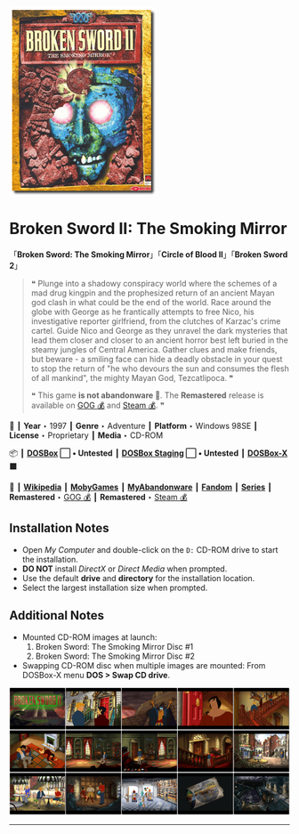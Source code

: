![](Thumbnail.png "application-thumbnail")

# Broken Sword II: The Smoking Mirror

「**Broken Sword: The Smoking Mirror**」「**Circle of Blood II**」「**Broken Sword 2**」

> ❝ Plunge into a shadowy conspiracy world where the schemes of a mad drug kingpin and the prophesized return of an ancient Mayan god clash in what could be the end of the world. Race around the globe with George as he frantically attempts to free Nico, his investigative reporter girlfriend, from the clutches of Karzac's crime cartel. Guide Nico and George as they unravel the dark mysteries that lead them closer and closer to an ancient horror best left buried in the steamy jungles of Central America. Gather clues and make friends, but beware - a smiling face can hide a deadly obstacle in your quest to stop the return of "he who devours the sun and consumes the flesh of all mankind", the mighty Mayan God, Tezcatlipoca. ❞
>
> ❝ This game **is not abandonware 🚫**. The **Remastered** release is available on [GOG 💰](https://www.gog.com/en/game/broken_sword_2__the_smoking_mirror) and [Steam 💰](https://store.steampowered.com/app/33600/Broken_Sword_2__the_Smoking_Mirror_Remastered/). ❞
>

📌 ┃ **Year** ‣ 1997 ┃ **Genre** ‣ Adventure ┃ **Platform** ‣ Windows 98SE ┃ **License** ‣ Proprietary ┃ **Media** ‣ CD-ROM 

📦 ┃ **[DOSBox](https://www.dosbox.com/) ⬜ • Untested** ┃ **[DOSBox Staging](https://dosbox-staging.github.io/) ⬜ • Untested** ┃ **[DOSBox-X](https://dosbox-x.com/) 🟩** 

📎 ┃ **[Wikipedia](https://en.wikipedia.org/wiki/Broken_Sword_II:_The_Smoking_Mirror)** ┃ **[MobyGames](https://www.mobygames.com/game/1133/broken-sword-the-smoking-mirror/)** ┃ **[MyAbandonware](https://www.myabandonware.com/game/broken-sword-the-smoking-mirror-d3l)** ┃ **[Fandom](https://brokensword.fandom.com/wiki/Broken_Sword_II:_The_Smoking_Mirror)** ┃ **[Series](https://en.wikipedia.org/wiki/Broken_Sword)** ┃ **Remastered** ‣ [GOG 💰](https://www.gog.com/en/game/broken_sword_2__the_smoking_mirror) ┃ **Remastered** ‣ [Steam 💰](https://store.steampowered.com/app/33600/Broken_Sword_2__the_Smoking_Mirror_Remastered/) 

## Installation Notes
- Open *My Computer* and double-click on the `D:` CD-ROM drive to start the installation.
- **DO NOT** install *DirectX* or *Direct Media* when prompted.
- Use the default **drive** and **directory** for the installation location.
- Select the largest installation size when prompted.

## Additional Notes
- Mounted CD-ROM images at launch:
  1. Broken Sword: The Smoking Mirror Disc #1
  2. Broken Sword: The Smoking Mirror Disc #2
- Swapping CD-ROM disc when multiple images are mounted: From DOSBox-X menu **DOS > Swap CD drive**.

![](Montage.png "Broken Sword II: The Smoking Mirror")

---

